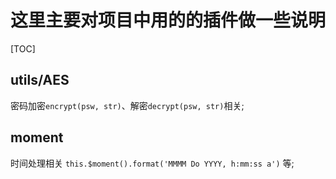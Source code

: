 # 这里主要对项目中用的的插件做一些说明

[TOC]

## utils/AES

 密码加密`encrypt(psw, str)`、解密`decrypt(psw, str)`相关;

## moment

 时间处理相关 `this.$moment().format('MMMM Do YYYY, h:mm:ss a')` 等;
